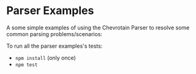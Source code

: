 # Parser Examples

A some simple examples of using the Chevrotain Parser to resolve some common parsing problems/scenarios:

To run all the parser examples's tests:

-   `npm install` (only once)
-   `npm test`

